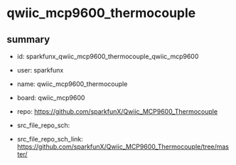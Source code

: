 # qwiic_mcp9600_thermocouple
 
## summary 
* id: sparkfunx_qwiic_mcp9600_thermocouple_qwiic_mcp9600
* user: sparkfunx
* name: qwiic_mcp9600_thermocouple
* board: qwiic_mcp9600
* repo: https://github.com/sparkfunX/Qwiic_MCP9600_Thermocouple



* src_file_repo_sch: 
* src_file_repo_sch_link: https://github.com/sparkfunX/Qwiic_MCP9600_Thermocouple/tree/master/




